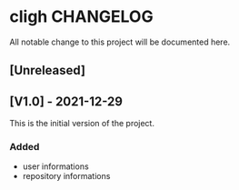 # cligh CHANGELOG

All notable change to this project will be documented here.

## [Unreleased]

## [V1.0] - 2021-12-29
This is the initial version of the project.

### Added
- user informations 
- repository informations

